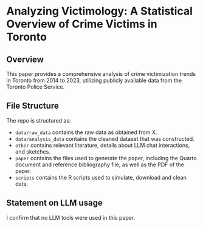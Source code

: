 # Analyzing Victimology: A Statistical Overview of Crime Victims in Toronto

## Overview

This paper provides a comprehensive analysis of crime victimization trends in Toronto from 2014 to 2023, utilizing publicly available data from the Toronto Police Service.

## File Structure

The repo is structured as:

-   `data/raw_data` contains the raw data as obtained from X.
-   `data/analysis_data` contains the cleaned dataset that was constructed.
-   `other` contains relevant literature, details about LLM chat interactions, and sketches.
-   `paper` contains the files used to generate the paper, including the Quarto document and reference bibliography file, as well as the PDF of the paper. 
-   `scripts` contains the R scripts used to simulate, download and clean data.


## Statement on LLM usage

I confirm that no LLM tools were used in this paper.
